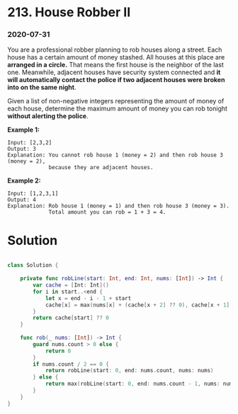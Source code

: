 # 213. House Robber II

### 2020-07-31

You are a professional robber planning to rob houses along a street. Each house has a certain amount of money stashed. All houses at this place are **arranged in a circle.** That means the first house is the neighbor of the last one. Meanwhile, adjacent houses have security system connected and **it will automatically contact the police if two adjacent houses were broken into on the same night**.

Given a list of non-negative integers representing the amount of money of each house, determine the maximum amount of money you can rob tonight **without alerting the police**.

**Example 1:**

```
Input: [2,3,2]
Output: 3
Explanation: You cannot rob house 1 (money = 2) and then rob house 3 (money = 2),
             because they are adjacent houses.
```

**Example 2:**

```
Input: [1,2,3,1]
Output: 4
Explanation: Rob house 1 (money = 1) and then rob house 3 (money = 3).
             Total amount you can rob = 1 + 3 = 4.
```



# Solution

```swift

class Solution {
    
    private func robLine(start: Int, end: Int, nums: [Int]) -> Int {
        var cache = [Int: Int]()
        for i in start..<end {
            let x = end - i - 1 + start
            cache[x] = max(nums[x] + (cache[x + 2] ?? 0), cache[x + 1] ?? 0)
        }
        return cache[start] ?? 0
    }
    
    func rob(_ nums: [Int]) -> Int {
        guard nums.count > 0 else {
            return 0
        }
        if nums.count / 2 == 0 {
            return robLine(start: 0, end: nums.count, nums: nums)
        } else {
            return max(robLine(start: 0, end: nums.count - 1, nums: nums), robLine(start: 1, end: nums.count, nums: nums))
        }
    }
}

```
